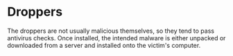 # Droppers

The droppers are not usually malicious themselves, so they tend to pass antivirus checks. Once installed, the intended malware is either unpacked or downloaded from a server and installed onto the victim's computer.
